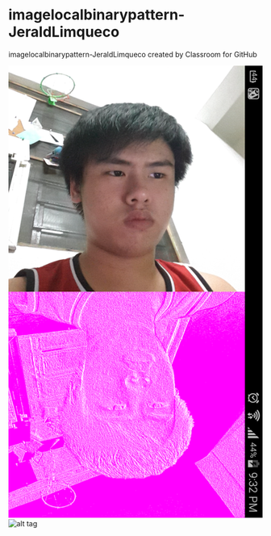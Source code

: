 # imagelocalbinarypattern-JeraldLimqueco
imagelocalbinarypattern-JeraldLimqueco created by Classroom for GitHub

![alt tag](https://github.com/DeLaSalleUniversity-Manila/imagelocalbinarypattern-JeraldLimqueco/blob/master/device-2015-12-07-213634.png)
![alt tag](https://github.com/DeLaSalleUniversity-Manila/imagelocalbinarypattern-JeraldLimqueco/blob/master/Screenshot_2015-12-07-00-34-45.png)
